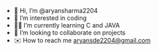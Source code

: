 - 👋 Hi, I’m @aryansharma2204
- 🔭 I’m interested in coding
- 👨‍💻 I’m currently learning C and JAVA
- 🚀 I’m looking to collaborate on projects
- ✉️ How to reach me aryansde2204@gmail.com

<!---
aryansharma2204/aryansharma2204 is a ✨ special ✨ repository because its `README.md` (this file) appears on your GitHub profile.
You can click the Preview link to take a look at your changes.
--->
